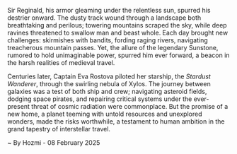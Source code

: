 
Sir Reginald, his armor gleaming under the relentless sun, spurred his destrier onward.  The dusty track wound through a landscape both breathtaking and perilous; towering mountains scraped the sky, while deep ravines threatened to swallow man and beast whole.  Each day brought new challenges: skirmishes with bandits, fording raging rivers, navigating treacherous mountain passes. Yet, the allure of the legendary Sunstone, rumored to hold unimaginable power, spurred him ever forward, a beacon in the harsh realities of medieval travel.

Centuries later, Captain Eva Rostova piloted her starship, the *Stardust Wanderer*, through the swirling nebula of Xylos.  The journey between galaxies was a test of both ship and crew; navigating asteroid fields, dodging space pirates, and repairing critical systems under the ever-present threat of cosmic radiation were commonplace.  But the promise of a new home, a planet teeming with untold resources and unexplored wonders, made the risks worthwhile, a testament to human ambition in the grand tapestry of interstellar travel.

~ By Hozmi - 08 February 2025
